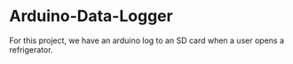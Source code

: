 # Arduino-Data-Logger
For this project, we have an arduino log to an SD card when a user opens a refrigerator. 
